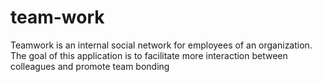 # team-work
Teamwork is an internal social network for employees of an organization. The goal of this application is to facilitate more interaction between colleagues and promote team bonding
